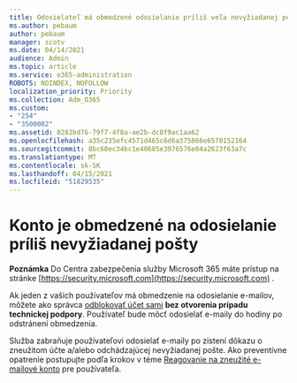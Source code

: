 ```yaml
---
title: Odosielateľ má obmedzené odosielanie príliš veľa nevyžiadanej pošty
ms.author: pebaum
author: pebaum
manager: scotv
ms.date: 04/14/2021
audience: Admin
ms.topic: article
ms.service: o365-administration
ROBOTS: NOINDEX, NOFOLLOW
localization_priority: Priority
ms.collection: Adm_O365
ms.custom:
- "254"
- "3500002"
ms.assetid: 8282bd76-79f7-4f8a-ae2b-dc8f9ac1aa62
ms.openlocfilehash: a35c235efc4571d465c6d6a375866e6570152164
ms.sourcegitcommit: 8bc60ec34bc1e40685e3976576e04a2623f63a7c
ms.translationtype: MT
ms.contentlocale: sk-SK
ms.lasthandoff: 04/15/2021
ms.locfileid: "51829535"
---
```

# <a name="account-is-restricted-for-sending-too-much-spam"></a>Konto je obmedzené na odosielanie príliš nevyžiadanej pošty

**Poznámka** Do Centra zabezpečenia služby Microsoft 365 máte prístup na stránke [https://security.microsoft.com](https://security.microsoft.com) .

Ak jeden z vašich používateľov má obmedzenie na odosielanie e-mailov, môžete ako správca [odblokovať účet sami](https://security.microsoft.com/?hash=/restrictedusers) **bez otvorenia prípadu technickej podpory**. Používateľ bude môcť odosielať e-maily do hodiny po odstránení obmedzenia.

Služba zabraňuje používateľovi odosielať e-maily po zistení dôkazu o zneužitom účte a/alebo odchádzajúcej nevyžiadanej pošte. Ako preventívne opatrenie postupujte podľa krokov v téme [Reagovanie na zneužité e-mailové konto](https://docs.microsoft.com/microsoft-365/security/office-365-security/responding-to-a-compromised-email-account) pre používateľa.
